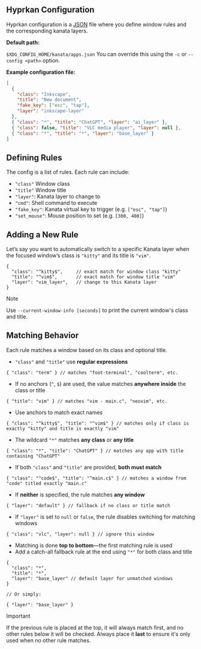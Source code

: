 ## Hyprkan Configuration

Hyprkan configuration is a [JSON](https://en.wikipedia.org/wiki/JSON) file where you define window rules and the corresponding kanata layers.

**Default path:**

`$XDG_CONFIG_HOME/kanata/apps.json`
You can override this using the `-c` or `--config <path>` option.

**Example configuration file:**

```json
[
  {
    "class": "Inkscape",
    "title": "New document",
    "fake_key": ["esc", "tap"],
    "layer": "inkscape-layer"
  },
  { "class": "*", "title": "ChatGPT", "layer": "ai_layer" },
  { "class": false, "title": "VLC media player", "layer": null },
  { "class": "*", "title": "*", "layer": "base_layer" }
]
```

## Defining Rules

The config is a list of rules. Each rule can include:

- `"class"` Window class
- `"title"` Window title
- `"layer"`: Kanata layer to change to
- `"cmd"`: Shell command to execute
- `"fake_key"`: Kanata virtual key to trigger (e.g. `["esc", "tap"]`)
- `"set_mouse"`: Mouse position to set (e.g. `[300, 400]`)

## Adding a New Rule

Let’s say you want to automatically switch to a specific Kanata layer when the focused window’s class is `"kitty"` and its title is `"vim"`.

<!-- prettier-ignore -->
```jsonc
{
  "class": "^kitty$",     // exact match for window class "kitty"
  "title": "^vim$",       // exact match for window title "vim"
  "layer": "vim_layer",   // change to this Kanata layer
}
```

> [!NOTE]
> Use `--current-window-info [seconds]` to print the current window's class and title.

## Matching Behavior

Each rule matches a window based on its class and optional title.

- `"class"` and `"title"` use **regular expressions**

```jsonc
{ "class": "term" } // matches "foot-terminal", "coolterm", etc.
```

- If no anchors (`^`, `$`) are used, the value matches **anywhere inside** the class or title

```jsonc
{ "title": "vim" } // matches "vim - main.c", "neovim", etc.
```

- Use anchors to match exact names

```jsonc
{ "class": "^kitty$", "title": "^vim$" } // matches only if class is exactly "kitty" and title is exactly "vim"
```

- The wildcard `"*"` matches **any class** or **any title**

```jsonc
{ "class": "*", "title": "ChatGPT" } // matches any app with title containing "ChatGPT"
```

- If both `"class"` and `"title"` are provided, **both must match**

```jsonc
{ "class": "^code$", "title": "^main.c$" } // matches a window from "code" titled exactly "main.c"
```

- If **neither** is specified, the rule matches **any window**

```jsonc
{ "layer": "default" } // fallback if no class or title match
```

- If `"layer"` is set to `null` or `false`, the rule disables switching for matching windows

```jsonc
{ "class": "vlc", "layer": null } // ignore this window
```

- Matching is done **top to bottom**—the first matching rule is used
- Add a catch-all fallback rule at the end using `"*"` for both class and title

```jsonc
{
  "class": "*",
  "title": "*",
  "layer": "base_layer" // default layer for unmatched windows
}

// Or simply:

{ "layer": "base_layer" }
```

> [!IMPORTANT]
> If the previous rule is placed at the top, it will always match first, and no other rules below it will be checked.
> Always place it **last** to ensure it's only used when no other rule matches.
